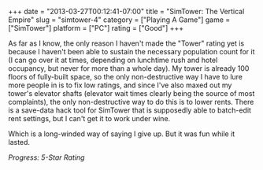 +++
date = "2013-03-27T00:12:41-07:00"
title = "SimTower: The Vertical Empire"
slug = "simtower-4"
category = ["Playing A Game"]
game = ["SimTower"]
platform = ["PC"]
rating = ["Good"]
+++

As far as I know, the only reason I haven't made the "Tower" rating yet is because I haven't been able to sustain the necessary population count for it (I can go over it at times, depending on lunchtime rush and hotel occupancy, but never for more than a whole day).  My tower is already 100 floors of fully-built space, so the only non-destructive way I have to lure more people in is to fix low ratings, and since I've also maxed out my tower's elevator shafts (elevator wait times clearly being the source of most complaints), the only non-destructive way to do this is to lower rents.  There is a save-data hack tool for SimTower that is supposedly able to batch-edit rent settings, but I can't get it to work under wine.

Which is a long-winded way of saying I give up.  But it was fun while it lasted.

<i>Progress: 5-Star Rating</i>